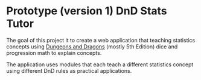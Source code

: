 # Prototype (version 1) DnD Stats Tutor

The goal of this project it to create a web application that teaching statistics concepts using [Dungeons and Dragons](http://dnd.wizards.com/) (mostly 5th Edition) dice and progression math to explain concepts.

The application uses modules that each teach a different statistics concept using different DnD rules as practical applications.




